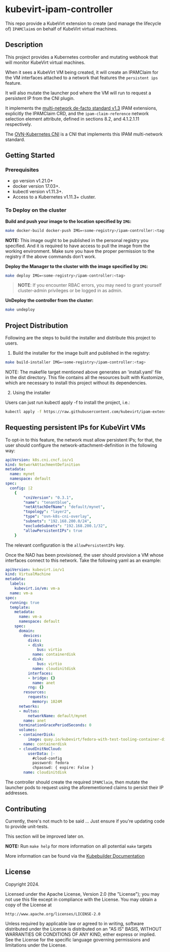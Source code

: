 # kubevirt-ipam-controller
This repo provide a KubeVirt extension to create (and manage the lifecycle of)
`IPAMClaim`s on behalf of KubeVirt virtual machines.

## Description
This project provides a Kubernetes controller and mutating webhook that will
monitor KubeVirt virtual machines.

When it sees a KubeVirt VM being created, it will create an IPAMClaim for the
VM interfaces attached to a network that features the `persistent ips` feature.

It will also mutate the launcher pod where the VM will run to request a
persistent IP from the CNI plugin.

It implements the
[multi-network de-facto standard v1.3](https://github.com/k8snetworkplumbingwg/multi-net-spec/tree/master/v1.3)
IPAM extensions, explicitly the IPAMClaim CRD, and the `ipam-claim-reference`
network selection element attribute, defined in sections 8.2, and 4.1.2.1.11
respectively.

The [OVN-Kubernetes CNI](https://github.com/ovn-org/ovn-kubernetes) is a CNI
that implements this IPAM multi-network standard.

## Getting Started

### Prerequisites
- go version v1.21.0+
- docker version 17.03+.
- kubectl version v1.11.3+.
- Access to a Kubernetes v1.11.3+ cluster.

### To Deploy on the cluster
**Build and push your image to the location specified by `IMG`:**

```sh
make docker-build docker-push IMG=<some-registry>/ipam-controller:<tag>
```

**NOTE:** This image ought to be published in the personal registry you specified. 
And it is required to have access to pull the image from the working environment. 
Make sure you have the proper permission to the registry if the above commands don’t work.

**Deploy the Manager to the cluster with the image specified by `IMG`:**

```sh
make deploy IMG=<some-registry>/ipam-controller:<tag>
```

> **NOTE**: If you encounter RBAC errors, you may need to grant yourself cluster-admin 
privileges or be logged in as admin.

**UnDeploy the controller from the cluster:**

```sh
make undeploy
```

## Project Distribution

Following are the steps to build the installer and distribute this project to users.

1. Build the installer for the image built and published in the registry:

```sh
make build-installer IMG=<some-registry>/ipam-controller:<tag>
```

NOTE: The makefile target mentioned above generates an 'install.yaml'
file in the dist directory. This file contains all the resources built
with Kustomize, which are necessary to install this project without
its dependencies.

2. Using the installer

Users can just run kubectl apply -f <URL for YAML BUNDLE> to install the project, i.e.:

```sh
kubectl apply -f https://raw.githubusercontent.com/kubevirt/ipam-extensions/main/dist/install.yaml
```

## Requesting persistent IPs for KubeVirt VMs
To opt-in to this feature, the network must allow persistent IPs; for that,
the user should configure the network-attachment-definition in the following
way:
```yaml
apiVersion: k8s.cni.cncf.io/v1
kind: NetworkAttachmentDefinition
metadata:
  name: mynet
  namespace: default
spec:
  config: |2
    {
        "cniVersion": "0.3.1",
        "name": "tenantblue",
        "netAttachDefName": "default/mynet",
        "topology": "layer2",
        "type": "ovn-k8s-cni-overlay",
        "subnets": "192.168.200.0/24",
        "excludeSubnets": "192.168.200.1/32",
        "allowPersistentIPs": true
    }
```

The relevant configuration is the `allowPersistentIPs` key.

Once the NAD has been provisioned, the user should provision a VM whose
interfaces connect to this network. Take the following yaml as an example:
```yaml
apiVersion: kubevirt.io/v1
kind: VirtualMachine
metadata:
  labels:
    kubevirt.io/vm: vm-a
  name: vm-a
spec:
  running: true
  template:
    metadata:
      name: vm-a
      namespace: default
    spec:
      domain:
        devices:
          disks:
          - disk:
              bus: virtio
            name: containerdisk
          - disk:
              bus: virtio
            name: cloudinitdisk
          interfaces:
          - bridge: {}
            name: anet
          rng: {}
        resources:
          requests:
            memory: 1024M
      networks:
      - multus:
          networkName: default/mynet
        name: anet
      terminationGracePeriodSeconds: 0
      volumes:
      - containerDisk:
          image: quay.io/kubevirt/fedora-with-test-tooling-container-disk:v1.2.0
        name: containerdisk
      - cloudInitNoCloud:
          userData: |-
            #cloud-config
            password: fedora
            chpasswd: { expire: False }
        name: cloudinitdisk
```

The controller should create the required `IPAMClaim`, then mutate the launcher
pods to request using the aforementioned claims to persist their IP addresses.

## Contributing
Currently, there's not much to be said ... Just ensure if you're updating code
to provide unit-tests.

This section will be improved later on.

**NOTE:** Run `make help` for more information on all potential `make` targets

More information can be found via the [Kubebuilder Documentation](https://book.kubebuilder.io/introduction.html)

## License

Copyright 2024.

Licensed under the Apache License, Version 2.0 (the "License");
you may not use this file except in compliance with the License.
You may obtain a copy of the License at

    http://www.apache.org/licenses/LICENSE-2.0

Unless required by applicable law or agreed to in writing, software
distributed under the License is distributed on an "AS IS" BASIS,
WITHOUT WARRANTIES OR CONDITIONS OF ANY KIND, either express or implied.
See the License for the specific language governing permissions and
limitations under the License.

